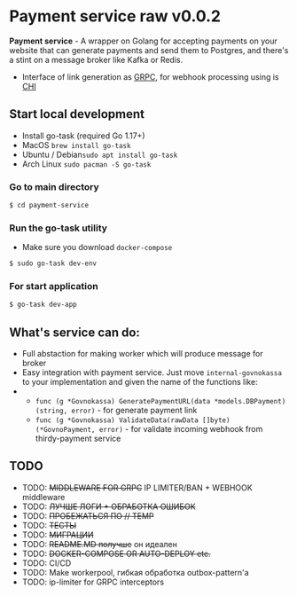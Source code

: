 # Payment service raw v0.0.2

**Payment service** - A wrapper on Golang for accepting payments on your website that can generate payments and send them to Postgres, and there's a stint on a message broker like Kafka or Redis.

- Interface of link generation as [GRPC](https://grpc.io/), for webhook processing using is [CHI](https://github.com/go-chi/chi)

## Start local development
- Install go-task (required Go 1.17+)
- MacOS `brew install go-task` 
- Ubuntu / Debian`sudo apt install go-task`
- Arch Linux `sudo pacman -S go-task`

### Go to main directory
```sh
$ cd payment-service
```
### Run the go-task utility
- Make sure you download `docker-compose`
```sh
$ sudo go-task dev-env
```
### For start application
```sh
$ go-task dev-app
```

## What's service can do:
- Full abstaction for making worker which will produce message for broker
- Easy integration with payment service. Just move `internal-govnokassa` to your implementation and given the name of the functions like:
- - `func (g *Govnokassa) GeneratePaymentURL(data *models.DBPayment) (string, error)` - for generate payment link
  - `func (g *Govnokassa) ValidateData(rawData []byte) (*GovnoPayment, error)` - for validate incoming webhook from thirdy-payment service

## TODO
- TODO: ~~MIDDLEWARE FOR GRPC~~ IP LIMITER/BAN + WEBHOOK middleware
- TODO: ~~ЛУЧШЕ ЛОГИ + ОБРАБОТКА ОШИБОК~~
- TODO: ~~ПРОБЕЖАТЬСЯ ПО // TEMP~~
- TODO: ~~ТЕСТЫ~~ 
- TODO: ~~МИГРАЦИИ~~
- TODO: ~~README.MD получше~~ он идеален
- TODO: ~~DOCKER-COMPOSE OR AUTO-DEPLOY etc.~~ 
- TODO: CI/CD
- TODO: Make workerpool, гибкая обработка outbox-pattern'a
- TODO: ip-limiter for GRPC interceptors